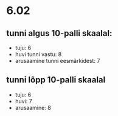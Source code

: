 # 6.02  
## tunni algus 10-palli skaalal:  
* tuju: 6  
* huvi tunni vastu: 8   
* arusaamine tunni eesmärkidest: 7   

## tunni lõpp 10-palli skaalal  
* tuju: 6  
* huvi: 7  
* arusaamine: 8  
